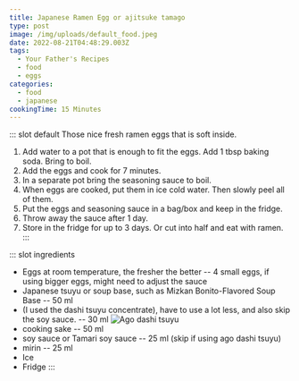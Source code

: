 ```yaml
---
title: Japanese Ramen Egg or ajitsuke tamago
type: post
image: /img/uploads/default_food.jpeg
date: 2022-08-21T04:48:29.003Z
tags:
  - Your Father's Recipes
  - food
  - eggs
categories:
  - food
  - japanese
cookingTime: 15 Minutes
---
```

::: slot default
Those nice fresh ramen eggs that is soft inside.

<!-- more -->

1. Add water to a pot that is enough to fit the eggs. Add 1 tbsp baking soda. Bring to boil.
2. Add the eggs and cook for 7 minutes.
3. In a separate pot bring the seasoning sauce to boil.
4. When eggs are cooked, put them in ice cold water. Then slowly peel all of them.
5. Put the eggs and seasoning sauce in a bag/box and keep in the fridge.
6. Throw away the sauce after 1 day.
7. Store in the fridge for up to 3 days. Or cut into half and eat with ramen.
:::

::: slot ingredients

* Eggs at room temperature, the fresher the better -- 4 small eggs, if using bigger eggs, might need to adjust the sauce
* Japanese tsuyu or soup base, such as Mizkan Bonito-Flavored Soup Base -- 50 ml
* (I used the dashi tsuyu concentrate), have to use a lot less, and also skip the soy sauce. -- 30 ml
![Ago dashi tsuyu](/img/uploads/3da90498-cac7-4c40-ad33-cfafa22da8de.jpeg "Dashi soysauce")
* cooking sake -- 50 ml
* soy sauce or Tamari soy sauce -- 25 ml (skip if using ago dashi tsuyu)
* mirin -- 25 ml
* Ice
* Fridge
:::